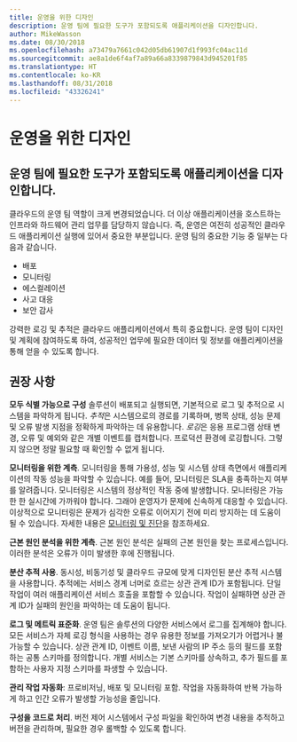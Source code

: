 ```yaml
---
title: 운영을 위한 디자인
description: 운영 팀에 필요한 도구가 포함되도록 애플리케이션을 디자인합니다.
author: MikeWasson
ms.date: 08/30/2018
ms.openlocfilehash: a73479a7661c042d05db61907d1f993fc04ac11d
ms.sourcegitcommit: ae8a1de6f4af7a89a66a8339879843d945201f85
ms.translationtype: HT
ms.contentlocale: ko-KR
ms.lasthandoff: 08/31/2018
ms.locfileid: "43326241"
---
```

# <a name="design-for-operations"></a>운영을 위한 디자인

## <a name="design-an-application-so-that-the-operations-team-has-the-tools-they-need"></a>운영 팀에 필요한 도구가 포함되도록 애플리케이션을 디자인합니다.

클라우드의 운영 팀 역할이 크게 변경되었습니다. 더 이상 애플리케이션을 호스트하는 인프라와 하드웨어 관리 업무를 담당하지 않습니다.  즉, 운영은 여전히 성공적인 클라우드 애플리케이션 실행에 있어서 중요한 부분입니다. 운영 팀의 중요한 기능 중 일부는 다음과 같습니다.

- 배포
- 모니터링
- 에스컬레이션
- 사고 대응
- 보안 감사

강력한 로깅 및 추적은 클라우드 애플리케이션에서 특히 중요합니다. 운영 팀이 디자인 및 계획에 참여하도록 하여, 성공적인 업무에 필요한 데이터 및 정보를 애플리케이션을 통해 얻을 수 있도록 합니다.  <!-- to do: Link to DevOps checklist -->

## <a name="recommendations"></a>권장 사항

**모두 식별 가능으로 구성** 솔루션이 배포되고 실행되면, 기본적으로 로그 및 추적으로 시스템을 파악하게 됩니다. *추적*은 시스템으로의 경로를 기록하며, 병목 상태, 성능 문제 및 오류 발생 지점을 정확하게 파악하는 데 유용합니다. *로깅*은 응용 프로그램 상태 변경, 오류 및 예외와 같은 개별 이벤트를 캡처합니다. 프로덕션 환경에 로깅합니다. 그렇지 않으면 정말 필요할 때 확인할 수 없게 됩니다.

**모니터링을 위한 계측**. 모니터링을 통해 가용성, 성능 및 시스템 상태 측면에서 애플리케이션의 작동 성능을 파악할 수 있습니다. 예를 들어, 모니터링은 SLA을 충족하는지 여부를 알려줍니다. 모니터링은 시스템의 정상적인 작동 중에 발생합니다. 모니터링은 가능한 한 실시간에 가까워야 합니다. 그래야 운영자가 문제에 신속하게 대응할 수 있습니다. 이상적으로 모니터링은 문제가 심각한 오류로 이어지기 전에 미리 방지하는 데 도움이 될 수 있습니다. 자세한 내용은 [모니터링 및 진단][monitoring]을 참조하세요.

**근본 원인 분석을 위한 계측**. 근본 원인 분석은 실패의 근본 원인을 찾는 프로세스입니다. 이러한 분석은 오류가 이미 발생한 후에 진행됩니다. 

**분산 추적 사용**. 동시성, 비동기성 및 클라우드 규모에 맞게 디자인된 분산 추적 시스템을 사용합니다. 추적에는 서비스 경계 너머로 흐르는 상관 관계 ID가 포함됩니다. 단일 작업이 여러 애플리케이션 서비스 호출을 포함할 수 있습니다. 작업이 실패하면 상관 관계 ID가 실패의 원인을 파악하는 데 도움이 됩니다. 

**로그 및 메트릭 표준화**. 운영 팀은 솔루션의 다양한 서비스에서 로그를 집계해야 합니다. 모든 서비스가 자체 로깅 형식을 사용하는 경우 유용한 정보를 가져오기가 어렵거나 불가능할 수 있습니다. 상관 관계 ID, 이벤트 이름, 보낸 사람의 IP 주소 등의 필드를 포함하는 공통 스키마를 정의합니다. 개별 서비스는 기본 스키마를 상속하고, 추가 필드를 포함하는 사용자 지정 스키마를 파생할 수 있습니다.

**관리 작업 자동화**: 프로비저닝, 배포 및 모니터링 포함. 작업을 자동화하여 반복 가능하게 하고 인간 오류가 발생할 가능성을 줄입니다. 

**구성을 코드로 처리**. 버전 제어 시스템에서 구성 파일을 확인하여 변경 내용을 추적하고 버전을 관리하며, 필요한 경우 롤백할 수 있도록 합니다. 


<!-- links -->

[monitoring]: ../../best-practices/monitoring.md


